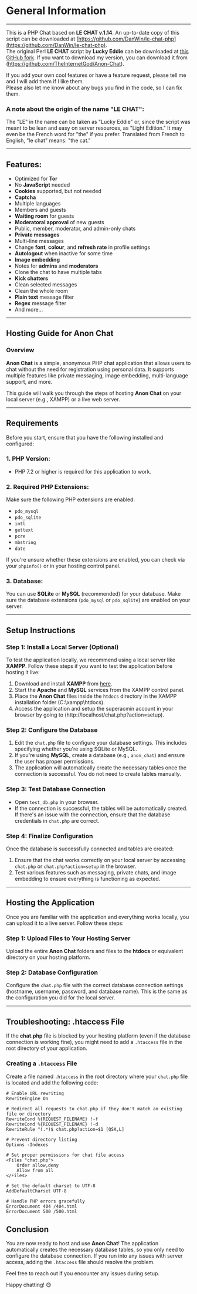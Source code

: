 
# General Information
---------------------

This is a PHP Chat based on **LE CHAT v.1.14**. An up-to-date copy of this script can be downloaded at [https://github.com/DanWin/le-chat-php](https://github.com/DanWin/le-chat-php).  
The original Perl **LE CHAT** script by **Lucky Eddie** can be downloaded at [this GitHub fork](https://github.com/virtualghetto/lechat). If you want to download my version, you can download it from (https://github.com/TheInternetGod/Anon-Chat).

If you add your own cool features or have a feature request, please tell me and I will add them if I like them.  
Please also let me know about any bugs you find in the code, so I can fix them.

### A note about the origin of the name "LE CHAT":
The "LE" in the name can be taken as "Lucky Eddie" or, since the script was meant to be lean and easy on server resources, as "Light Edition." It may even be the French word for "the" if you prefer. Translated from French to English, "le chat" means: "the cat."

---

## Features:
* Optimized for **Tor**  
* No **JavaScript** needed  
* **Cookies** supported, but not needed  
* **Captcha**  
* Multiple languages  
* Members and guests  
* **Waiting room** for guests  
* **Moderatoral approval** of new guests  
* Public, member, moderator, and admin-only chats  
* **Private messages**  
* Multi-line messages  
* Change **font**, **colour**, and **refresh rate** in profile settings  
* **Autologout** when inactive for some time  
* **Image embedding**  
* Notes for **admins** and **moderators**  
* Clone the chat to have multiple tabs  
* **Kick chatters**  
* Clean selected messages  
* Clean the whole room  
* **Plain text** message filter  
* **Regex** message filter  
* And more...

---

## Hosting Guide for **Anon Chat**

### Overview

**Anon Chat** is a simple, anonymous PHP chat application that allows users to chat without the need for registration using personal data. It supports multiple features like private messaging, image embedding, multi-language support, and more.

This guide will walk you through the steps of hosting **Anon Chat** on your local server (e.g., XAMPP) or a live web server.

---

## Requirements

Before you start, ensure that you have the following installed and configured:

### 1. **PHP Version**:  
- PHP 7.2 or higher is required for this application to work.

### 2. **Required PHP Extensions**:  
Make sure the following PHP extensions are enabled:

- `pdo_mysql`  
- `pdo_sqlite`  
- `intl`  
- `gettext`  
- `pcre`  
- `mbstring`  
- `date`

If you're unsure whether these extensions are enabled, you can check via your `phpinfo()` or in your hosting control panel.

### 3. **Database**:  
You can use **SQLite** or **MySQL** (recommended) for your database. Make sure the database extensions (`pdo_mysql` or `pdo_sqlite`) are enabled on your server.

---

## Setup Instructions

### Step 1: **Install a Local Server (Optional)**

To test the application locally, we recommend using a local server like **XAMPP**. Follow these steps if you want to test the application before hosting it live:

1. Download and install **XAMPP** from [here](https://www.apachefriends.org/index.html).
2. Start the **Apache** and **MySQL** services from the XAMPP control panel.
3. Place the **Anon Chat** files inside the `htdocs` directory in the XAMPP installation folder (C:\xampp\htdocs\).
4. Access the application and setup the superacmin account in your browser by going to (http://localhost/chat.php?action=setup).

### Step 2: **Configure the Database**

1. Edit the `chat.php` file to configure your database settings. This includes specifying whether you're using SQLite or MySQL.
2. If you're using **MySQL**, create a database (e.g., `anon_chat`) and ensure the user has proper permissions.
3. The application will automatically create the necessary tables once the connection is successful. You do not need to create tables manually.

### Step 3: **Test Database Connection**

- Open `test_db.php` in your browser.
- If the connection is successful, the tables will be automatically created. If there's an issue with the connection, ensure that the database credentials in `chat.php` are correct.

### Step 4: **Finalize Configuration**

Once the database is successfully connected and tables are created:

1. Ensure that the chat works correctly on your local server by accessing `chat.php` or `chat.php?action=setup` in the browser.
2. Test various features such as messaging, private chats, and image embedding to ensure everything is functioning as expected.

---

## Hosting the Application

Once you are familiar with the application and everything works locally, you can upload it to a live server. Follow these steps:

### Step 1: **Upload Files to Your Hosting Server**

Upload the entire **Anon Chat** folders and files to the **htdocs** or equivalent directory on your hosting platform.

### Step 2: **Database Configuration**

Configure the `chat.php` file with the correct database connection settings (hostname, username, password, and database name). This is the same as the configuration you did for the local server.

---

## Troubleshooting: .htaccess File

If the **chat.php** file is blocked by your hosting platform (even if the database connection is working fine), you might need to add a `.htaccess` file in the root directory of your application.

### Creating a `.htaccess` File

Create a file named `.htaccess` in the root directory where your `chat.php` file is located and add the following code:

```
# Enable URL rewriting
RewriteEngine On

# Redirect all requests to chat.php if they don't match an existing file or directory
RewriteCond %{REQUEST_FILENAME} !-f
RewriteCond %{REQUEST_FILENAME} !-d
RewriteRule ^(.*)$ chat.php?action=$1 [QSA,L]

# Prevent directory listing
Options -Indexes

# Set proper permissions for chat file access
<Files "chat.php">
    Order allow,deny
    Allow from all
</Files>

# Set the default charset to UTF-8
AddDefaultCharset UTF-8

# Handle PHP errors gracefully
ErrorDocument 404 /404.html
ErrorDocument 500 /500.html

```

## Conclusion

You are now ready to host and use **Anon Chat**! The application automatically creates the necessary database tables, so you only need to configure the database connection. If you run into any issues with server access, adding the `.htaccess` file should resolve the problem.

Feel free to reach out if you encounter any issues during setup.

Happy chatting! 😊
